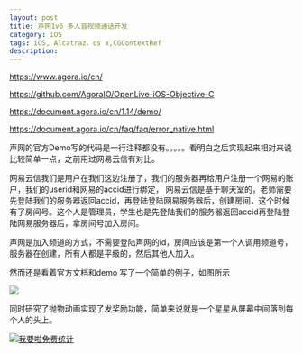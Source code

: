 ```yaml
---
layout: post
title: 声网1v6 多人音视频通话开发
category: iOS
tags: iOS, Alcatraz，os x,CGContextRef
description:
---
```


https://www.agora.io/cn/

https://github.com/AgoraIO/OpenLive-iOS-Objective-C

https://document.agora.io/cn/1.14/demo/

https://document.agora.io/cn/faq/faq/error_native.html


声网的官方Demo写的代码是一行注释都没有。。。。。看明白之后实现起来相对来说比较简单一点，之前用过网易云信有对比。

网易云信我们是用户在我们这边注册了，我们的服务器再给用户注册一个网易的账户，我们的userid和网易的accid进行绑定，
网易云信是基于聊天室的，老师需要先登陆我们的服务器返回accid，再登陆登陆网易服务器后，创建房间，这个时候有了房间号。这个人是管理员，学生也是先登陆我们的服务器返回accid再登陆登陆网易服务器后，拿房间号加入房间。


声网是加入频道的方式，不需要登陆声网的id，房间应该是第一个人调用频道号，服务器在创建，所有人都是平级的，然后其他人加入。


然而还是看着官方文档和demo 写了一个简单的例子，如图所示


![](http://oolkmbv7h.bkt.clouddn.com/%E5%A3%B0%E7%BD%91.PNG)


同时研究了抛物动画实现了发奖励功能，简单来说就是一个星星从屏幕中间落到每个人的头上。








<script language="javascript" type="text/javascript" src="//js.users.51.la/19176892.js"></script>
<noscript><a href="//www.51.la/?19176892" target="_blank"><img alt="&#x6211;&#x8981;&#x5566;&#x514D;&#x8D39;&#x7EDF;&#x8BA1;" src="//img.users.51.la/19176892.asp" style="border:none" /></a></noscript>


